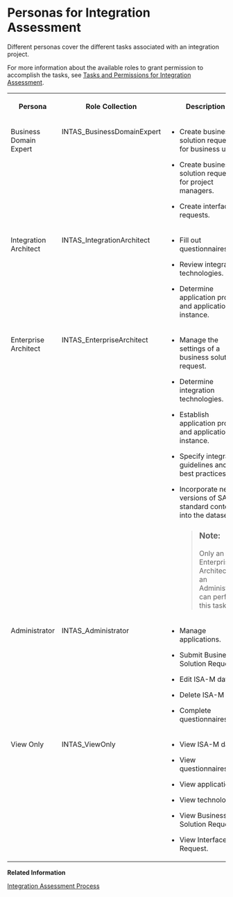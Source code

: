 <!-- loio5df5af15cbad48ffb3c25d0e358c851e -->

# Personas for Integration Assessment

Different personas cover the different tasks associated with an integration project.

For more information about the available roles to grant permission to accomplish the tasks, see [Tasks and Permissions for Integration Assessment](tasks-and-permissions-for-integration-assessment-693e14f.md).


<table>
<tr>
<th valign="top">

Persona

</th>
<th valign="top">

Role Collection

</th>
<th valign="top">

Description

</th>
</tr>
<tr>
<td valign="top">

Business Domain Expert

</td>
<td valign="top">

INTAS\_BusinessDomainExpert

</td>
<td valign="top">

-   Create business solution requests for business users.

-   Create business solution requests for project managers.

-   Create interface requests.




</td>
</tr>
<tr>
<td valign="top">

Integration Architect

</td>
<td valign="top">

INTAS\_IntegrationArchitect

</td>
<td valign="top">

-   Fill out questionnaires.

-   Review integration technologies.

-   Determine application profile and application instance.




</td>
</tr>
<tr>
<td valign="top">

Enterprise Architect

</td>
<td valign="top">

INTAS\_EnterpriseArchitect

</td>
<td valign="top">

-   Manage the settings of a business solution request.

-   Determine integration technologies.

-   Establish application profile and application instance.
-   Specify integration guidelines and best practices.

-   Incorporate new versions of SAP standard content into the dataset.

    > ### Note:  
    > Only an Enterprise Architect or an Administrator can perform this task.




</td>
</tr>
<tr>
<td valign="top">

Administrator

</td>
<td valign="top">

INTAS\_Administrator

</td>
<td valign="top">

-   Manage applications.

-   Submit Business Solution Request.

-   Edit ISA-M data.

-   Delete ISA-M data.

-   Complete questionnaires.




</td>
</tr>
<tr>
<td valign="top">

View Only

</td>
<td valign="top">

INTAS\_ViewOnly

</td>
<td valign="top">

-   View ISA-M data.

-   View questionnaires.

-   View applications.

-   View technologies.

-   View Business Solution Request.

-   View Interface Request.




</td>
</tr>
</table>

**Related Information**  


[Integration Assessment Process](../30-Assessing_Integration_Strategy/integration-assessment-process-5769fcd.md "Define, document, and govern your integration technology strategy.")

